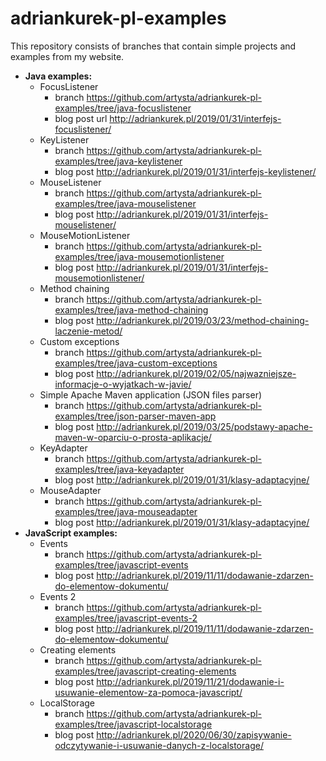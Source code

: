# adriankurek-pl-examples

This repository consists of branches that contain simple projects and examples from my website.

- **Java examples:**
  - FocusListener
    - branch https://github.com/artysta/adriankurek-pl-examples/tree/java-focuslistener
    - blog post url http://adriankurek.pl/2019/01/31/interfejs-focuslistener/
  - KeyListener
    - branch https://github.com/artysta/adriankurek-pl-examples/tree/java-keylistener
    - blog post http://adriankurek.pl/2019/01/31/interfejs-keylistener/
  - MouseListener
    - branch https://github.com/artysta/adriankurek-pl-examples/tree/java-mouselistener
    - blog post http://adriankurek.pl/2019/01/31/interfejs-mouselistener/
  - MouseMotionListener
    - branch https://github.com/artysta/adriankurek-pl-examples/tree/java-mousemotionlistener
    - blog post http://adriankurek.pl/2019/01/31/interfejs-mousemotionlistener/
  - Method chaining
    - branch https://github.com/artysta/adriankurek-pl-examples/tree/java-method-chaining
    - blog post http://adriankurek.pl/2019/03/23/method-chaining-laczenie-metod/
  - Custom exceptions
    - branch https://github.com/artysta/adriankurek-pl-examples/tree/java-custom-exceptions
    - blog post http://adriankurek.pl/2019/02/05/najwazniejsze-informacje-o-wyjatkach-w-javie/
  - Simple Apache Maven application (JSON files parser)
    - branch https://github.com/artysta/adriankurek-pl-examples/tree/json-parser-maven-app
    - blog post http://adriankurek.pl/2019/03/25/podstawy-apache-maven-w-oparciu-o-prosta-aplikacje/
  - KeyAdapter
    - branch https://github.com/artysta/adriankurek-pl-examples/tree/java-keyadapter
    - blog post http://adriankurek.pl/2019/01/31/klasy-adaptacyjne/
  - MouseAdapter
    - branch https://github.com/artysta/adriankurek-pl-examples/tree/java-mouseadapter
    - blog post http://adriankurek.pl/2019/01/31/klasy-adaptacyjne/
- **JavaScript examples:**
  - Events
    - branch https://github.com/artysta/adriankurek-pl-examples/tree/javascript-events
    - blog post http://adriankurek.pl/2019/11/11/dodawanie-zdarzen-do-elementow-dokumentu/
  - Events 2
    - branch https://github.com/artysta/adriankurek-pl-examples/tree/javascript-events-2
    - blog post http://adriankurek.pl/2019/11/11/dodawanie-zdarzen-do-elementow-dokumentu/
  - Creating elements
    - branch https://github.com/artysta/adriankurek-pl-examples/tree/javascript-creating-elements
    - blog post http://adriankurek.pl/2019/11/21/dodawanie-i-usuwanie-elementow-za-pomoca-javascript/
  - LocalStorage
    - branch https://github.com/artysta/adriankurek-pl-examples/tree/javascript-localstorage
    - blog post http://adriankurek.pl/2020/06/30/zapisywanie-odczytywanie-i-usuwanie-danych-z-localstorage/
